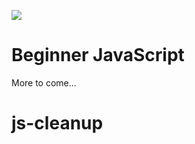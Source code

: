 ![](https://res.cloudinary.com/wesbos/image/upload/v1574876851/BJS/BJS-Social-Share.png)

# Beginner JavaScript



More to come...
# js-cleanup
